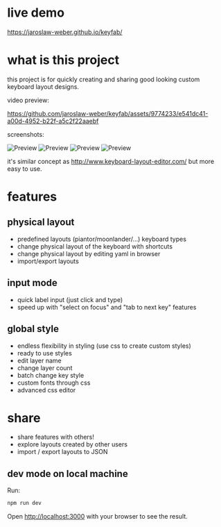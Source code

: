 
# live demo

https://jaroslaw-weber.github.io/keyfab/

# what is this project

this project is for quickly creating and sharing good looking custom keyboard layout designs.

video preview: 



https://github.com/jaroslaw-weber/keyfab/assets/9774233/e541dc41-a00d-4952-b22f-a5c2f22aaebf



screenshots:

![Preview](p1.png)
![Preview](p2.png)
![Preview](p3.png)
![Preview](p4.png)

it's similar concept as http://www.keyboard-layout-editor.com/ but more easy to use.

# features

## physical layout
- predefined layouts (piantor/moonlander/...) keyboard types
- change physical layout of the keyboard with shortcuts
- change physical layout by editing yaml in browser
- import/export layouts

## input mode
- quick label input (just click and type)
- speed up with "select on focus" and "tab to next key" features

## global style
- endless flexibility in styling (use css to create custom styles)
- ready to use styles
- edit layer name
- change layer count
- batch change key style
- custom fonts through css
- advanced css editor

# share
- share features with others!
- explore layouts created by other users
- import / export layouts to JSON


## dev mode on local machine

Run: 

```bash
npm run dev
```

Open [http://localhost:3000](http://localhost:3000) with your browser to see the result.
